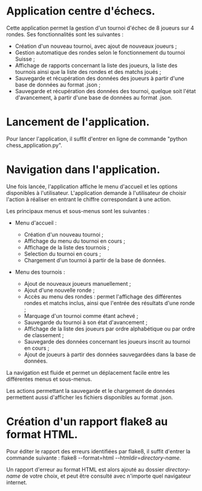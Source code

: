 # Application centre d'échecs.

Cette application permet la gestion d'un tournoi d'échec de 8 joueurs sur 4 rondes. Ses fonctionnalités sont les suivantes : 
  * Création d'un nouveau tournoi, avec ajout de nouveaux joueurs ;
  * Gestion automatique des rondes selon le fonctionnement du tournoi Suisse ;
  * Affichage de rapports concernant la liste des joueurs, la liste des tournois ainsi que la liste des rondes et des matchs joués ;
  * Sauvegarde et récupération des données des joueurs à partir d'une base de données au format .json ;
  * Sauvegarde et récupération des données des tournoi, quelque soit l'état d'avancement, à partir d'une base de données au format .json. 
  
  
# Lancement de l'application.

Pour lancer l'application, il suffit d'entrer en ligne de commande "python chess_application.py".

# Navigation dans l'application.

Une fois lancée, l'application affiche le menu d'accueil et les options disponibles à l'utilisateur. L'application demande à l'utilisateur de choisir l'action à réaliser en entrant le chiffre correspondant à une action.

Les principaux menus et sous-menus sont les suivantes : 

  * Menu d'accueil : 
	* Création d'un nouveau tournoi ;
	* Affichage du menu du tournoi en cours ;
	* Affichage de la liste des tournois ;
	* Selection du tournoi en cours ;
	* Chargement d'un tournoi à partir de la base de données. 
	
  * Menu des tournois : 
	* Ajout de nouveaux joueurs manuellement ;
	* Ajout d'une nouvelle ronde ;
	* Accès au menu des rondes : permet l'affichage des différentes rondes et matchs inclus, ainsi que l'entrée des résultats d'une ronde ;
	* Marquage d'un tournoi comme étant achevé ;
	* Sauvegarde du tournoi à son état d'avancement ;
	* Affichage de la liste des joueurs par ordre alphabétique ou par ordre de classement ;
	* Sauvegarde des données concernant les joueurs inscrit au tournoi en cours ;
	* Ajout de joueurs à partir des données sauvegardées dans la base de données. 
	
La navigation est fluide et permet un déplacement facile entre les différentes menus et sous-menus.

Les actions permettant la sauvegarde et le chargement de données permettent aussi d'afficher les fichiers disponibles au format .json. 

# Création d'un rapport flake8 au format HTML.	
  
Pour éditer le rapport des erreurs identifiées par flake8, il suffit d'entrer la commande suivante : flake8 --format=html --htmldir=*directory-name*.

Un rapport d'erreur au format HTML est alors ajouté au dossier *directory-name* de votre choix, et peut être consulté avec n'importe quel navigateur internet.
